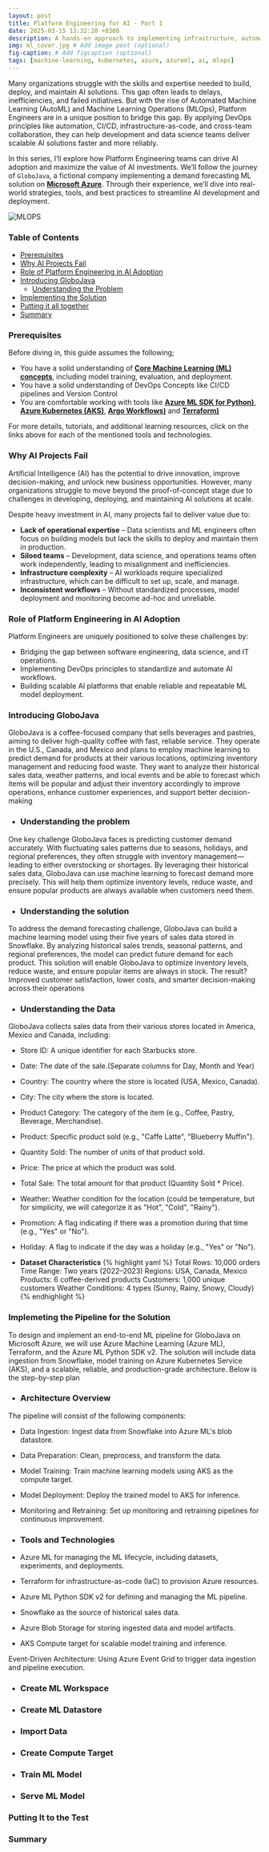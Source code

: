 ```yaml
---
layout: post
title: Platform Engineering for AI - Part 1
date: 2025-03-15 13:32:20 +0300
description: A hands-on approach to implementing infrastructure, automation, and governance for AI/ML projects on Azure
img: ml_cover.jpg # Add image post (optional)
fig-caption: # Add figcaption (optional)
tags: [machine-learning, kubernetes, azure, azureml, ai, mlops]
---
```

Many organizations struggle with the skills and expertise needed to build, deploy, and maintain AI solutions. This gap often leads to delays, inefficiencies, and failed initiatives. But with the rise of Automated Machine Learning (AutoML) and Machine Learning Operations (MLOps), Platform Engineers are in a unique position to bridge this gap. By applying DevOps principles like automation, CI/CD, infrastructure-as-code, and cross-team collaboration, they can help development and data science teams deliver scalable AI solutions faster and more reliably.

In this series, I’ll explore how Platform Engineering teams can drive AI adoption and maximize the value of AI investments. We’ll follow the journey of ```GloboJava```, a fictional company implementing a demand forecasting ML solution on **[Microsoft Azure](https://azure.microsoft.com/)**. Through their experience, we’ll dive into real-world strategies, tools, and best practices to streamline AI development and deployment.

![MLOPS](https://github.com/user-attachments/assets/0b4c12c7-e309-4e5f-8529-e2f84628c2bd)

### Table of Contents
- [Prerequisites](#prerequisites)
- [Why AI Projects Fail](#why-ai-projects-fail)
- [Role of Platform Engineering in AI Adoption](#role-of-platform-engineering-in-ai-adoption)
- [Introducing GloboJava ](#introducing-GloboJava)
   - [Understanding the Problem](#understanding-the-problem)
- [Implementing the Solution](#implementing-the-solution)
- [Putting it all together](#putting-it-to-the-test)
- [Summary ](#summary)

### Prerequisites
Before diving in, this guide assumes the following;
- You have a solid understanding of **[Core Machine Learning (ML) concepts](https://mitsloan.mit.edu/ideas-made-to-matter/machine-learning-explained)**, including model training, evaluation, and deployment. 
- You have a solid understanding of DevOps Concepts like CI/CD pipelines and Version Control
- You are comfortable working with tools like **[Azure ML SDK for Python)](https://learn.microsoft.com/en-us/python/api/overview/azure/ml/?view=azure-ml-py)**, **[Azure Kubernetes (AKS)](https://learn.microsoft.com/en-us/azure/aks/what-is-aks)**, **[Argo Workflows)](https://argoproj.github.io/workflows/)** and **[Terraform)](https://www.terraform.io/)**

For more details, tutorials, and additional learning resources, click on the links above for each of the mentioned tools and technologies.

### Why AI Projects Fail
Artificial Intelligence (AI) has the potential to drive innovation, improve decision-making, and unlock new business opportunities. However, many organizations struggle to move beyond the proof-of-concept stage due to challenges in developing, deploying, and maintaining AI solutions at scale.

Despite heavy investment in AI, many projects fail to deliver value due to:
- **Lack of operational expertise** – Data scientists and ML engineers often focus on building models but lack the skills to deploy and maintain them in production.
- **Siloed teams** – Development, data science, and operations teams often work independently, leading to misalignment and inefficiencies.
- **Infrastructure complexity** – AI workloads require specialized infrastructure, which can be difficult to set up, scale, and manage.
- **Inconsistent workflows** – Without standardized processes, model deployment and monitoring become ad-hoc and unreliable.

### Role of Platform Engineering in AI Adoption
Platform Engineers are uniquely positioned to solve these challenges by:

- Bridging the gap between software engineering, data science, and IT operations.
- Implementing DevOps principles to standardize and automate AI workflows.
- Building scalable AI platforms that enable reliable and repeatable ML model deployment.

### Introducing GloboJava
GloboJava is a coffee-focused company that sells beverages and pastries, aiming to deliver high-quality coffee with fast, reliable service. They operate in the U.S., Canada, and Mexico and plans to employ machine learning to predict demand for products at their various locations, optimizing inventory management and reducing food waste. They want to analyze their historical sales data, weather patterns, and local events and be able to forecast which items will be popular and adjust their inventory accordingly to improve operations, enhance customer experiences, and support better decision-making

- ### Understanding the problem
One key challenge GloboJava faces is predicting customer demand accurately. With fluctuating sales patterns due to seasons, holidays, and regional preferences, they often struggle with inventory management—leading to either overstocking or shortages. By leveraging their historical sales data, GloboJava can use machine learning to forecast demand more precisely. This will help them optimize inventory levels, reduce waste, and ensure popular products are always available when customers need them.

- ### Understanding the solution
To address the demand forecasting challenge, GloboJava can build a machine learning model using their five years of sales data stored in Snowflake. By analyzing historical sales trends, seasonal patterns, and regional preferences, the model can predict future demand for each product. This solution will enable GloboJava to optimize inventory levels, reduce waste, and ensure popular items are always in stock. The result? Improved customer satisfaction, lower costs, and smarter decision-making across their operations

- ### Understanding the Data
GloboJava collects sales data from their various stores located in America, Mexico and Canada, including:

- Store ID: A unique identifier for each Starbucks store.
- Date: The date of the sale.(Separate columns for Day, Month and Year)
- Country: The country where the store is located (USA, Mexico, Canada).
- City: The city where the store is located.
- Product Category: The category of the item (e.g., Coffee, Pastry, Beverage, Merchandise).
- Product: Specific product sold (e.g., "Caffe Latte", "Blueberry Muffin").
- Quantity Sold: The number of units of that product sold.
- Price: The price at which the product was sold.
- Total Sale: The total amount for that product (Quantity Sold * Price).
- Weather: Weather condition for the location (could be temperature, but for simplicity, we will categorize it as "Hot", "Cold", "Rainy").
- Promotion: A flag indicating if there was a promotion during that time (e.g., "Yes" or "No").
- Holiday: A flag to indicate if the day was a holiday (e.g., "Yes" or "No").

- **Dataset Characteristics**
{% highlight yaml %}
Total Rows: 10,000 orders
Time Range: Two years (2022–2023)
Regions: USA, Canada, Mexico
Products: 6 coffee-derived products
Customers: 1,000 unique customers
Weather Conditions: 4 types (Sunny, Rainy, Snowy, Cloudy)
{% endhighlight %}

### Implemeting the Pipeline for the Solution
To design and implement an end-to-end ML pipeline for GloboJava on Microsoft Azure, we will use Azure Machine Learning (Azure ML), Terraform, and the Azure ML Python SDK v2. The solution will include data ingestion from Snowflake, model training on Azure Kubernetes Service (AKS), and a scalable, reliable, and production-grade architecture. Below is the step-by-step plan

- ### Architecture Overview
The pipeline will consist of the following components:
- Data Ingestion: Ingest data from Snowflake into Azure ML's blob datastore.
- Data Preparation: Clean, preprocess, and transform the data.
- Model Training: Train machine learning models using AKS as the compute target.
- Model Deployment: Deploy the trained model to AKS for inference.
- Monitoring and Retraining: Set up monitoring and retraining pipelines for continuous improvement.

- ### Tools and Technologies
- Azure ML for managing the ML lifecycle, including datasets, experiments, and deployments.
- Terraform for infrastructure-as-code (IaC) to provision Azure resources.
- Azure ML Python SDK v2 for defining and managing the ML pipeline.
- Snowflake as the source of historical sales data.
- Azure Blob Storage for storing ingested data and model artifacts.
- AKS Compute target for scalable model training and inference.

Event-Driven Architecture: Using Azure Event Grid to trigger data ingestion and pipeline execution.
- ### Create ML Workspace

- ### Create ML Datastore
- ### Import Data
- ### Create Compute Target
- ### Train ML Model
- ### Serve ML Model
### Putting It to the Test
### Summary

